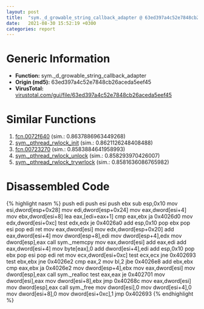 ```yaml
---
layout: post
title:  "sym._d_growable_string_callback_adapter @ 63ed397a4c52e7848cb26aceda5eef45"
date:   2021-08-30 15:52:19 +0300
categories: report
---
```


# Generic Information
- **Function:** sym.\_d\_growable\_string\_callback\_adapter
- **Origin (md5):** 63ed397a4c52e7848cb26aceda5eef45
- **VirusTotal:** [virustotal.com/gui/file/63ed397a4c52e7848cb26aceda5eef45][virustotal_ref]



# Similar Functions

1. [fcn.0072f640][similar_1_ref] (sim.: 0.8637886963449268)
2. [sym.\_pthread\_rwlock\_init][similar_2_ref] (sim.: 0.8621126248408488)
3. [fcn.00723270][similar_3_ref] (sim.: 0.8583884641958993)
4. [sym.\_pthread\_rwlock\_unlock][similar_4_ref] (sim.: 0.858293970426007)
5. [sym.\_pthread\_rwlock\_trywrlock][similar_5_ref] (sim.: 0.8581636086765982)


# Disassembled Code

{% highlight nasm %}
push edi
push esi
push ebx
sub esp,0x10
mov esi,dword[esp+0x28]
mov edi,dword[esp+0x24]
mov eax,dword[esi+4]
mov ebx,dword[esi+8]
lea eax,[edi+eax+1]
cmp eax,ebx
ja 0x4026d0
mov edx,dword[esi+0xc]
test edx,edx
je 0x4026a0
add esp,0x10
pop ebx
pop esi
pop edi
ret 
mov eax,dword[esi]
mov edx,dword[esp+0x20]
add eax,dword[esi+4]
mov dword[esp+8],edi
mov dword[esp+4],edx
mov dword[esp],eax
call sym._memcpy
mov eax,dword[esi]
add eax,edi
add eax,dword[esi+4]
mov byte[eax],0
add dword[esi+4],edi
add esp,0x10
pop ebx
pop esi
pop edi
ret 
mov ecx,dword[esi+0xc]
test ecx,ecx
jne 0x402693
test ebx,ebx
jne 0x4026e2
cmp eax,2
mov bl,2
jbe 0x4026e8
add ebx,ebx
cmp eax,ebx
ja 0x4026e2
mov dword[esp+4],ebx
mov eax,dword[esi]
mov dword[esp],eax
call sym._realloc
test eax,eax
je 0x402701
mov dword[esi],eax
mov dword[esi+8],ebx
jmp 0x40268c
mov eax,dword[esi]
mov dword[esp],eax
call sym._free
mov dword[esi],0
mov dword[esi+4],0
mov dword[esi+8],0
mov dword[esi+0xc],1
jmp 0x402693
{% endhighlight %}


[similar_1_ref]: /report/fcn.0072f640@c92f0480e2fbc88393d2c65c08a235e0
[similar_2_ref]: /report/sym._pthread_rwlock_init@63ed397a4c52e7848cb26aceda5eef45
[similar_3_ref]: /report/fcn.00723270@c92f0480e2fbc88393d2c65c08a235e0
[similar_4_ref]: /report/sym._pthread_rwlock_unlock@63ed397a4c52e7848cb26aceda5eef45
[similar_5_ref]: /report/sym._pthread_rwlock_trywrlock@63ed397a4c52e7848cb26aceda5eef45
[virustotal_ref]: https://www.virustotal.com/gui/file/63ed397a4c52e7848cb26aceda5eef45